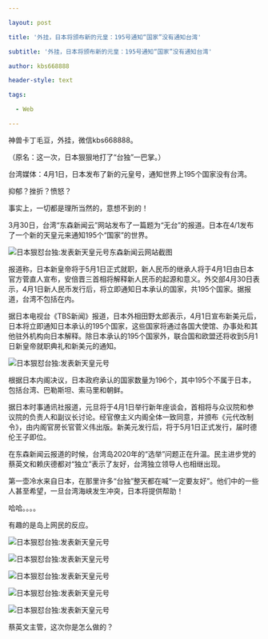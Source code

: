 ---
layout: post
title: '外挂，日本将颁布新的元皇：195号通知“国家”没有通知台湾'
subtitle: '外挂，日本将颁布新的元皇：195号通知“国家”没有通知台湾'
author: kbs668888
header-style: text
tags:
  - Web
---
神兽卡丁毛豆，外挂，微信kbs668888。

（原名：这一次，日本狠狠地打了“台独”一巴掌。）

台湾媒体：4月1日，日本发布了新的元皇号，通知世界上195个国家没有台湾。

抑郁？挫折？愤怒？

事实上，一切都是理所当然的，意想不到的！

3月30日，台湾“东森新闻云”网站发布了一篇题为“无台”的报道。日本在4/1发布了一个新的天皇元来通知195个“国家”的世界。

![日本狠怼台独:发表新天皇元号](http://crawl.ws.126.net/0a538bc09c4b51534e0ebbbb972b0543.jpg)东森新闻云网站截图

报道称，日本新皇帝将于5月1日正式就职，新人民币的继承人将于4月1日由日本官方菅直人宣布，安倍晋三首相将解释新人民币的起源和意义。外交部4月30日表示，4月1日新人民币发行后，将立即通知日本承认的国家，共195个国家。据报道，台湾不包括在内。

据日本电视台《TBS新闻》报道，日本外相田野太郎表示，4月1日宣布新美元后，日本将立即通知日本承认的195个国家，这些国家将通过各国大使馆、办事处和其他驻外机构向日本解释。除日本承认的195个国家外，联合国和欧盟还将收到5月1日新皇帝就职典礼和新美元的通知。

![日本狠怼台独:发表新天皇元号](http://crawl.ws.126.net/c7ce7100b5945af1ad659d2a102fe8d9.jpg)

根据日本内阁决议，日本政府承认的国家数量为196个，其中195个不属于日本，包括台湾、巴勒斯坦、索马里和朝鲜。

据日本时事通讯社报道，元旦将于4月1日举行新年座谈会，首相将与众议院和参议院的负责人和副议长讨论。经官僚主义内阁全体一致同意，并颁布《元代改制令》，由内阁官房长官菅义伟出版。新美元发行后，将于5月1日正式发行，届时德伦王子即位。

在东森新闻云报道的时候，台湾岛2020年的“选举”问题正在升温。民主进步党的蔡英文和赖庆德都对“独立”表示了友好，台湾独立领导人也相继出现。

第一壶冷水来自日本，在那里许多“台独”整天都在喊“一定要友好”。他们中的一些人甚至希望，一旦台湾海峡发生冲突，日本将提供帮助！

哈哈。。。。

有趣的是岛上网民的反应。

![日本狠怼台独:发表新天皇元号](http://crawl.ws.126.net/8695a911f3dc6714e771ded5d15c6c54.png)

![日本狠怼台独:发表新天皇元号](http://crawl.ws.126.net/eb3fac799b06b0517fd1aaba90429056.png)

![日本狠怼台独:发表新天皇元号](http://crawl.ws.126.net/988ebd043fe28ee8c59d5a55a012d255.png)

![日本狠怼台独:发表新天皇元号](http://crawl.ws.126.net/57353286afb3a5a68ceb176eb16aa55a.png)

![日本狠怼台独:发表新天皇元号](http://crawl.ws.126.net/85ebb8bdeca192e393d6df76a31ee975.png)

蔡英文主管，这次你是怎么做的？

